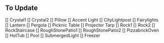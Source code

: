 ## To Update
[] Crystal1
[] Crystal2
[] Pillow
[] Accent Light
[] CityLightpost
[] Fairylights
[] Lantern
[] Pergola
[] Picknic Table
[] Projector Tarp
[] Rock1
[] Rock2
[] RockStaircase
[] RoughStonePatio1
[] RoughStonePatio2
[] PizzabrickOven
[] HotTub
[] Pool
[] SubmergedLight
[] Freezer
